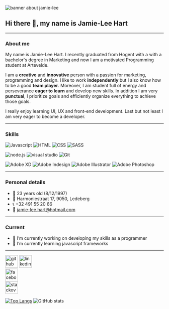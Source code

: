 ![banner about jamie-lee ](https://i.postimg.cc/1X76shjq/Banner-github.png)

## Hi there 👋, my name is Jamie-Lee Hart 
---

### About me 
My name is Jamie-Lee Hart. I recently graduated from Hogent with a with a bachelor's degree in Marketing and now I am a motivated Programming student at Artevelde.

I am a **creative** and **innovative** person with a passion for marketing, programming and design. I like to work **independently** but I also know how to be a good **team player**. Moreover, I am student full of energy and perseverance **eager to learn** and develop new skills. In addition I am very **punctual**, I prioritize goals and efficiently organize everything to achieve those goals.

I really enjoy learning UI, UX and front-end development. Last but not least I am very eager to become a developer.

---

### Skills


![Javascript](https://img.shields.io/badge/Code-JavaScript-informational?style=flat&logo=javascript&logoColor=white&color=orange) 
![HTML](https://img.shields.io/badge/Code-HTML5-informational?style=flat&logo=html5&logoColor=white&color=orange)
![CSS](https://img.shields.io/badge/Code-CSS3-informational?style=flat&logo=css3&logoColor=white&color=orange)
![SASS](https://img.shields.io/badge/Code-SASS-informational?style=flat&logo=Sass&logoColor=white&color=orange)

![node.js](https://img.shields.io/badge/Tools-Node-informational?style=flat&logo=Node.js&logoColor=white&color=blue) 
![visual studio](https://img.shields.io/badge/Editor-VisualStudioCode?style=flat&logo=visual-studio-code&logoColor=white&color=blue)
![Git](https://img.shields.io/badge/Tools-Git-informational?style=flat&logo=Git&logoColor=white&color=blue) 

![Adobe XD](https://img.shields.io/badge/Adobe-XD-informational?style=flat&logo=adobe-xd&logoColor=white&color=yellow) 
![Adobe Indesign](https://img.shields.io/badge/Adobe-Indesign-informational?style=flat&logo=adobe-indesign&logoColor=white&color=yellow) 
![Adobe Illustrator](https://img.shields.io/badge/Adobe-Illustrator-informational?style=flat&logo=adobe-illustrator&logoColor=white&color=yellow) 
![Adobe Photoshop](https://img.shields.io/badge/Adobe-Photoshop-informational?style=flat&logo=adobe-photoshop&logoColor=white&color=yellow) 

---

### Personal details

- :cake: 23 years old (8/12/1997)
- :house_with_garden: Harmoniestraat 17, 9050, Ledeberg
- :telephone_receiver: +32 491 55 20 66
- :email: jamie-lee.hart@hotmail.com

---

### Current 

- 🔭 I’m currently working on developing my skills as a programmer  
- 🌱 I’m currently learning javascript frameworks  

---

[<img src='https://img.shields.io/badge/%20-informational?style=flat&logo=github&logoColor=black&color=white' alt='github' height='40'>](https://github.com/pgm-jamihart)
[<img src='https://img.shields.io/badge/%20-informational?style=flat&logo=linkedin&logoColor=white&color=blue' alt='linkedin' height='40'>](https://www.linkedin.com/in/jamie-lee-hart-272b08100/)  
[<img src='https://img.shields.io/badge/%20-informational?style=flat&logo=facebook&logoColor=white&color=blue' alt='facebook' height='40'>](https://www.facebook.com/jamieleehart)  
[<img src='https://img.shields.io/badge/%20-informational?style=flat&logo=stack-overflow&logoColor=white&color=orange' alt='stackoverflow' height='40'>](https://stackoverflow.com/users/15403327)   

[![Top Langs](https://github-readme-stats.vercel.app/api/top-langs/?username=pgm-jamihart)](https://github.com/anuraghazra/github-readme-stats) ![GitHub stats](https://github-readme-stats.vercel.app/api?username=pgm-jamihart&show_icons=true)   

